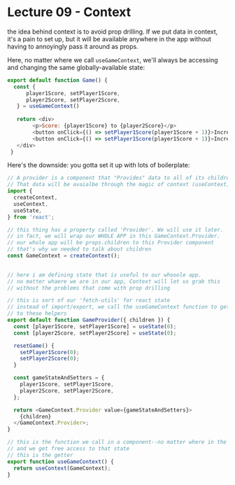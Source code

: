 # Lecture 09 - Context

the idea behind context is to avoid prop drilling. If we put data in context, it's a pain to set up, but it will be available anywhere in the app without having to annoyingly pass it around as props.

Here, no matter where we call `useGameContext`, we'll always be accessing and changing the same globally-available state:

```js
export default function Game() {
  const {
      player1Score, setPlayer1Score,
      player2Score, setPlayer2Score,
   } = useGameContext()
   
   return <div>
        <p>Score: {player1Score} to {player2Score}</p>
        <button onClick={() => setPlayer1Score(player1Score + 1)}>Increment Player 1 score</button>
        <button onClick={() => setPlayer1Score(player1Score + 1)}>Increment Player 2 score</button>
   </div>
 }
```

Here's the downside: you gotta set it up with lots of boilerplate:

```js
// A provider is a component that "Provides" data to all of its children.
// That data will be avaialbe through the magic of context (useContext).
import {
  createContext,
  useContext,
  useState,
} from 'react';

// this thing has a property called 'Provider'. We will use it later.
// in fact, we will wrap our WHOLE APP in this GameContext.Provider.
// our whole app will be props.children to this Provider component
// that's why we needed to talk about children
const GameContext = createContext();

  
// here i am defining state that is useful to our whooole app.
// no matter whaere we are in our app, Context will let us grab this
// without the problems that come with prop drilling

// this is sort of our 'fetch-utils' for react state
// instead of import/export, we call the useGameContext function to get access
// to these helpers
export default function GameProvider({ children }) {
  const [player1Score, setPlayer1Score] = useState(0);
  const [player2Score, setPlayer2Score] = useState(0);

  resetGame() {
    setPlayer1Score(0);
    setPlayer2Score(0);
  }

  const gameStateAndSetters = {
    player1Score, setPlayer1Score,
    player2Score, setPlayer2Score,
  };

  return <GameContext.Provider value={gameStateAndSetters}>
    {children}
  </GameContext.Provider>; 
}

// this is the function we call in a component--no matter where in the hierarchy it is
// and we get free access to that state
// this is the getter
export function useGameContext() {
  return useContext(GameContext);
}
```
